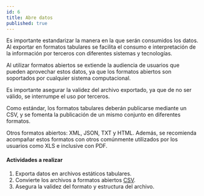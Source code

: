 ```yaml
---
id: 6
title: Abre datos
published: true
---
```


Es importante estandarizar la manera en la que serán consumidos los datos. Al exportar en formatos tabulares se facilita el consumo e interpretación de la información por terceros con diferentes sistemas y tecnologías.

Al utilizar formatos abiertos se extiende la audiencia de usuarios que pueden aprovechar estos datos, ya que los formatos abiertos son soportados por cualquier sistema computacional.

Es importante asegurar la validez del archivo exportado, ya que de no ser válido, se interrumpe el uso por terceros.

Como estándar, los formatos tabulares deberán publicarse mediante un CSV, y se fomenta la publicación de un mismo conjunto en diferentes formatos. 

Otros formatos abiertos: XML, JSON, TXT y HTML. Además, se recomienda acompañar estos formatos con otros comúnmente utilizados por los usuarios como XLS e inclusive con PDF.


#### Actividades a realizar
1. Exporta datos en archivos estáticos tabulares.
2. Convierte los archivos a formatos abiertos [CSV](http://es.wikipedia.org/wiki/CSV).
3. Asegura la validez del formato y estructura del archivo.